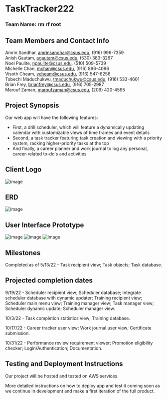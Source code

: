 # TaskTracker222
### Team Name: rm rf root

## Team Members and Contact Info 
Amrin Sandhar, amrinsandhar@csus.edu, (916) 996-7359  
Anish Gautam, agautam@csus.edu, (530) 383-3267  
Noel Paulite, npaulite@csus.edu, (510) 509-5739  
Michelle Chan, mchan@csus.edu, (916) 896-4096  
Visoth Cheam, vcheam@csus.edu, (916) 547-6256  
Tobechi Maduchukwu, tmaduchukwu@csus.edu, (916) 533-4601  
Brian Frey, brianfrey@csus.edu, (916) 705-2987  
Marouf Zaman, maroufzaman@csus.edu, (209) 420-4595  


## Project Synopsis
Our web app will have the following features:
* First, a drill scheduler, which will feature a dynamically updating calendar with customizable views of time frames and event details
* Second, a task tracker featuring task creation and viewing with a priority system, racking higher-priority tasks at the top
* And finally, a career planner and work journal to log any personal, career-related to-do's and activities


## Client Logo
![image](https://www.195wg.ang.af.mil/portals/54/222%20ISS.png)


## ERD
![image](https://cdn.discordapp.com/attachments/838556017024303184/974666882680520735/ERD.png)


## User Interface Prototype
![image](https://cdn.discordapp.com/attachments/838556017024303184/974672283228573716/unknown.png)
![image](https://cdn.discordapp.com/attachments/838556017024303184/974672339704889414/unknown.png)
![image](https://cdn.discordapp.com/attachments/838556017024303184/974672412421521429/unknown.png)


## Milestones
Completed as of 5/13/22 - Task recipient view; Task objects; Task database.


## Projected completion dates
9/19/22 - Scheduler recipient view; Scheduler database; Integrate scheduler database with dynamic updater; Training recipient view; Scheduler main menu view; Training manager view; Task manager view; Scheduler dynamic update; Scheduler manager view.

10/3/22 - Task completion statistics view; Training database. 

10/17/22 - Career tracker user view; Work journal user view; Certificate submission.

10/31/22 - Performance review requirement viewer; Promotion eligibility checker; Login/Authentication; Documentation.


## Testing and Deployment Instructions
Our project will be hosted and tested on AWS services. 

More detailed instructions on how to deploy app and test it coming soon as we continue in development and make a first iteration of the full product.
